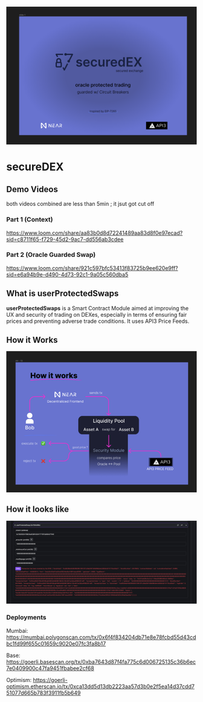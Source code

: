 ![How](/images/context.png)

# secureDEX

## Demo Videos
both videos combined are less than 5min ; it jsut got cut off
### Part 1 (Context)
https://www.loom.com/share/aa83b0d8d72241489aa83d8f0e97ecad?sid=c8711f65-f729-45d2-9ac7-dd556ab3cdee 
### Part 2 (Oracle Guarded Swap)
https://www.loom.com/share/921c597bfc53413f83725b9ee620e9ff?sid=e6a94b9e-d490-4d73-92c1-9a05c560dba5 



## What is userProtectedSwaps
**userProtectedSwaps** is a Smart Contract Module aimed at improving the UX and security of trading on DEXes, especially in terms of ensuring fair prices and preventing adverse trade conditions. It uses API3 Price Feeds.

## How it Works
![How](/images/how.png)

## How it looks like
![Look](/images/swaps.png)


### Deployments
Mumbai: https://mumbai.polygonscan.com/tx/0x6f4f834204db71e8e78fcbd55d43cdbc1fd99f655c01659c9020e07fc3fa8b17

Base: https://goerli.basescan.org/tx/0xba7643d87f4fa775c6d006725135c36b6ec7e0409900c47fa9451fbabee2cf68

Optimism: https://goerli-optimism.etherscan.io/tx/0xca13dd5d13db2223aa57d3b0e2f5ea14d37cdd751077d665b783f3911fb5b649

